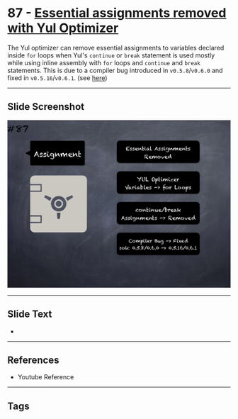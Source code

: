# 87 - [Essential assignments removed with Yul Optimizer ](Essential%20assignments%20removed%20with%20Yul%20Optimizer.md)
The Yul optimizer can remove essential assignments to variables declared inside `for` loops when Yul's `continue` or `break` statement is used mostly while using inline assembly with `for` loops and `continue` and `break` statements. This is due to a compiler bug introduced in `v0.5.8`/`v0.6.0` and fixed in `v0.5.16`/`v0.6.1`. (see [here](https://docs.soliditylang.org/en/v0.8.9/bugs.html))
___
## Slide Screenshot
![087.png](../../images/pitfalls_and_best_practices101/087.png)
___
## Slide Text
- 
___
## References
- Youtube Reference
___
## Tags